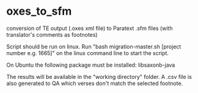# oxes_to_sfm
conversion of TE output (.oxes xml file) to Paratext .sfm files (with translator's comments as footnotes)

Script should be run on linux. Run "bash migration-master.sh [project number e.g. 1665]" on the linux command line to start the script. 

On Ubuntu the following package must be installed: libsaxonb-java

The results will be available in the "working directory" folder. A .csv file is also generated to QA which verses don't match the selected footnote.

